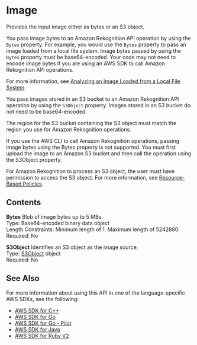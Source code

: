 # Image<a name="API_Image"></a>

Provides the input image either as bytes or an S3 object\.

You pass image bytes to an Amazon Rekognition API operation by using the `Bytes` property\. For example, you would use the `Bytes` property to pass an image loaded from a local file system\. Image bytes passed by using the `Bytes` property must be base64\-encoded\. Your code may not need to encode image bytes if you are using an AWS SDK to call Amazon Rekognition API operations\. 

For more information, see [Analyzing an Image Loaded from a Local File System](images-bytes.md)\.

 You pass images stored in an S3 bucket to an Amazon Rekognition API operation by using the `S3Object` property\. Images stored in an S3 bucket do not need to be base64\-encoded\.

The region for the S3 bucket containing the S3 object must match the region you use for Amazon Rekognition operations\.

If you use the AWS CLI to call Amazon Rekognition operations, passing image bytes using the Bytes property is not supported\. You must first upload the image to an Amazon S3 bucket and then call the operation using the S3Object property\.

For Amazon Rekognition to process an S3 object, the user must have permission to access the S3 object\. For more information, see [Resource\-Based Policies](access-control-overview.md#manage-access-resource-policies)\. 

## Contents<a name="API_Image_Contents"></a>

 **Bytes**   <a name="rekognition-Type-Image-Bytes"></a>
Blob of image bytes up to 5 MBs\.  
Type: Base64\-encoded binary data object  
Length Constraints: Minimum length of 1\. Maximum length of 5242880\.  
Required: No

 **S3Object**   <a name="rekognition-Type-Image-S3Object"></a>
Identifies an S3 object as the image source\.  
Type: [S3Object](API_S3Object.md) object  
Required: No

## See Also<a name="API_Image_SeeAlso"></a>

For more information about using this API in one of the language\-specific AWS SDKs, see the following:
+  [AWS SDK for C\+\+](https://docs.aws.amazon.com/goto/SdkForCpp/rekognition-2016-06-27/Image) 
+  [AWS SDK for Go](https://docs.aws.amazon.com/goto/SdkForGoV1/rekognition-2016-06-27/Image) 
+  [AWS SDK for Go \- Pilot](https://docs.aws.amazon.com/goto/SdkForGoPilot/rekognition-2016-06-27/Image) 
+  [AWS SDK for Java](https://docs.aws.amazon.com/goto/SdkForJava/rekognition-2016-06-27/Image) 
+  [AWS SDK for Ruby V2](https://docs.aws.amazon.com/goto/SdkForRubyV2/rekognition-2016-06-27/Image) 